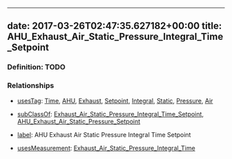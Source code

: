 
---
date: 2017-03-26T02:47:35.627182+00:00
title: AHU_Exhaust_Air_Static_Pressure_Integral_Time_Setpoint
---
### Definition: TODO

### Relationships

* [usesTag](https://brickschema.org/schema/1.0/BrickFrame#usesTag): [Time](https://brickschema.org/schema/1.0/BrickTag#Time), [AHU](https://brickschema.org/schema/1.0/BrickTag#AHU), [Exhaust](https://brickschema.org/schema/1.0/BrickTag#Exhaust), [Setpoint](https://brickschema.org/schema/1.0/BrickTag#Setpoint), [Integral](https://brickschema.org/schema/1.0/BrickTag#Integral), [Static](https://brickschema.org/schema/1.0/BrickTag#Static), [Pressure](https://brickschema.org/schema/1.0/BrickTag#Pressure), [Air](https://brickschema.org/schema/1.0/BrickTag#Air)

* [subClassOf](http://www.w3.org/2000/01/rdf-schema#subClassOf): [Exhaust_Air_Static_Pressure_Integral_Time_Setpoint](https://brickschema.org/schema/1.0/Brick#Exhaust_Air_Static_Pressure_Integral_Time_Setpoint), [AHU_Exhaust_Air_Static_Pressure_Setpoint](https://brickschema.org/schema/1.0/Brick#AHU_Exhaust_Air_Static_Pressure_Setpoint)

* [label](http://www.w3.org/2000/01/rdf-schema#label): AHU Exhaust Air Static Pressure Integral Time Setpoint

* [usesMeasurement](https://brickschema.org/schema/1.0/BrickFrame#usesMeasurement): [Exhaust_Air_Static_Pressure_Integral_Time](https://brickschema.org/schema/1.0/Brick#Exhaust_Air_Static_Pressure_Integral_Time)
